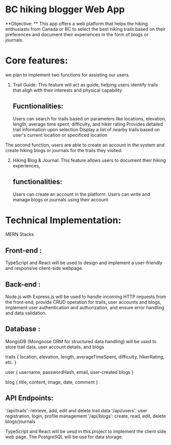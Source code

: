 # BC hiking blogger Web App

**Objective: **
This app offers a web platform that helps the hiking enthusiasts from Canada or BC to select the best hiking trails based on their preferences and document their experiences in the form of blogs or journals.

# Core features:


we plan to implement two functions for assisting our users. 

1. Trail Guide:
   This feature will act as guide, helping users identify trails that aligh with their interests and physical capability
   ## Fucntionalities:
   Users can search for trails based on parameters like locations, elevation, length, average time spent, difficulty, and hiker rating
   Provides detailed trail information upon selection
   Display a list of nearby trails based on user's current location or specificed location

The second function, users are able to create an account in the system and create hiking blogs or journals for the trails they visited. 

2. Hiking Blog & Journal:
   This feature allows users to document their hiking experiences,
   ## functionalities:
   Users can create an account in the platform.
   Users can write and manage blogs or journals using their account



# Technical Implementation:

MERN Stacks

## Front-end :
TypeScript and React will be used to design and implement a user-friendly and responsive client-side webpage.
 

## Back-end :
Node.js with Express.js will be used to handle incoming HTTP requests from the front-end, provide CRUD operation for trails, user accounts and blogs, implement user authentication and authorization, and ensure error handling and data validation.


## Database :
MongoDB (Mongoose ORM for structured data handling) will be used to store trail data, user account details, and blogs 

trails {
  location, elevation, length, averageTimeSpent, difficulty, hikerRating, etc.
}

user {
  username, passwordHash, email, user-created blogs
}

blog {
  title, content, image, date, comment
}

## API Endpoints:
 '/api/trails': retrieve, add, edit and delete trail data
 '/api/users': user registration, login, profile management 
 '/api/blogs': create, read, edit, delete blogs/journals

 




TypeScript and React will be uesd in this project to implement the client side web page. The PostgreSQL will be use for data storage. 
